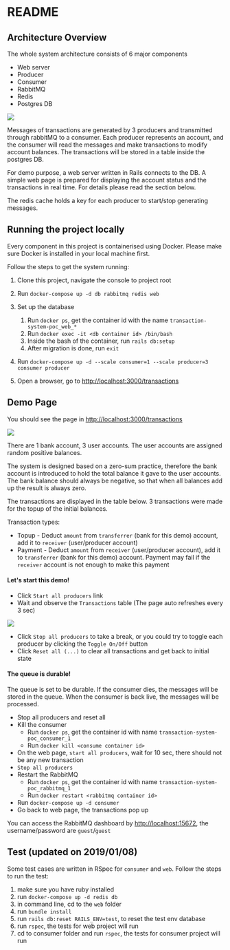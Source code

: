 # README

## Architecture Overview
The whole system architecture consists of 6 major components
- Web server
- Producer
- Consumer
- RabbitMQ
- Redis
- Postgres DB

<kbd>
  <img src="https://drive.google.com/uc?export=view&id=1pRS3v3I6jHGaWxZprjjcfVX_0eTaPOBb">
</kbd>

Messages of transactions are generated by 3 producers and transmitted through rabbitMQ to a consumer. Each producer represents an account, and the consumer will read the messages and make transactions to modify account balances. The transactions will be stored in a table inside the postgres DB.

For demo purpose, a web server written in Rails connects to the DB. A simple web page  is prepared for displaying the account status and the transactions in real time. For details please read the section below.

The redis cache holds a key for each producer to start/stop generating messages.

## Running the project locally
Every component in this project is containerised using Docker. Please make sure Docker is installed in your local machine first. 

Follow the steps to get the system running:  

1. Clone this project, navigate the console to project root

2. Run `docker-compose up -d db rabbitmq redis web`

3. Set up the database
   1. Run `docker ps`, get the container id with the name `transaction-system-poc_web_*`
   2. Run `docker exec -it <db container id> /bin/bash`
   3. Inside the bash of the container, run `rails db:setup`
   4. After migration is done, run `exit`

4. Run `docker-compose up -d --scale consumer=1 --scale producer=3 consumer producer`

5. Open a browser, go to [http://localhost:3000/transactions](http://localhost:3000/transactions)

## Demo Page
You should see the page in [http://localhost:3000/transactions](http://localhost:3000/transactions)

<kbd>
  <img src="https://drive.google.com/uc?export=view&id=170nO1fkC6tpbu728ZGRKnQPZztC8nqez">
</kbd>

There are 1 bank account, 3 user accounts. The user accounts are assigned random positive balances. 

The system is designed based on a zero-sum practice, therefore the bank account is introduced to hold the total balance it gave to the user accounts. The bank balance should always be negative, so that when all balances add up the result is always zero.

The transactions are displayed in the table below. 3 transactions were made for the topup of the initial balances.

Transaction types:
- Topup - Deduct `amount` from `transferrer` (bank for this demo) account, add it to `receiver` (user/producer account)
- Payment - Deduct `amount` from `receiver` (user/producer account), add it to `transferrer` (bank for this demo) account. Payment may fail if the `receiver` account is not enough to make this payment

#### Let's start this demo!
- Click `Start all producers` link
- Wait and observe the `Transactions` table (The page auto refreshes every 3 sec)
<kbd>
  <img src="https://drive.google.com/uc?export=view&id=1tfJD2bLNLxPQFOalTNLQ7M4yfaM-qV4A">
</kbd>

- Click `Stop all producers` to take a break, or you could try to toggle each producer by clicking the `Toggle On/Off` button
- Click `Reset all (...)` to clear all transactions and get back to initial state

#### The queue is durable!  

The queue is set to be durable. If the consumer dies, the messages will be stored in the queue. When the consumer is back live, the messages will be processed.
- Stop all producers and reset all
- Kill the consumer
   - Run `docker ps`, get the container id with name `transaction-system-poc_consumer_1`
   - Run `docker kill <consume container id>`
- On the web page, `start all producers`, wait for 10 sec, there should not be any new transaction
- `Stop all producers`
- Restart the RabbitMQ
   - Run `docker ps`, get the container id with name `transaction-system-poc_rabbitmq_1`
   - Run `docker restart <rabbitmq container id>`
- Run `docker-compose up -d consumer`
- Go back to web page, the transactions pop up

You can access the RabbitMQ dashboard by [http://localhost:15672](http://localhost:15672), the username/password are `guest`/`guest`

## Test (updated on 2019/01/08)
Some test cases are written in RSpec for `consumer` and `web`. Follow the steps to run the test:
1. make sure you have ruby installed
2. run `docker-compose up -d redis db`
3. in command line, cd to the `web` folder
4. run `bundle install`
5. run `rails db:reset RAILS_ENV=test`, to reset the test env database
6. run `rspec`, the tests for web project will run
7. cd to consumer folder and run `rspec`, the tests for consumer project will run
